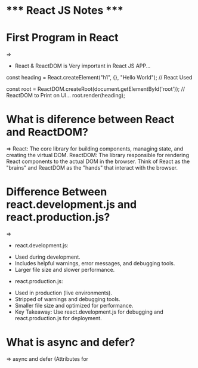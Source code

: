 # ***    React JS Notes    ***

# First Program in React 
=>
* React & ReactDOM is Very important in React JS APP...

const heading = React.createElement("h1", {}, "Hello World");   // React Used 
        
const root = ReactDOM.createRoot(document.getElementById('root'));    // ReactDOM to Print on UI...
root.render(heading);

# What is diference between React and ReactDOM?
=> 
React: The core library for building components, managing state, and creating the virtual DOM.
ReactDOM: The library responsible for rendering React components to the actual DOM in the browser.
Think of React as the "brains" and ReactDOM as the "hands" that interact with the browser.

# Difference Between react.development.js and react.production.js?
=>
* react.development.js:

- Used during development.
- Includes helpful warnings, error messages, and debugging tools.
- Larger file size and slower performance.

* react.production.js:

- Used in production (live environments).
- Stripped of warnings and debugging tools.
- Smaller file size and optimized for performance.
- Key Takeaway: Use react.development.js for debugging and react.production.js for deployment.


# What is async and defer?
=> 
async and defer (Attributes for <script>):

* async:

- Downloads the script in the background and executes it as soon as it's ready.
- May block rendering if the script finishes downloading early.

* defer:

- Downloads the script in the background but waits to execute it until the HTML is fully parsed.
- Ensures scripts run in order.

* Key Difference:
- Use async for independent scripts (e.g., analytics).
Use defer for scripts that depend on or affect the HTML structure.



